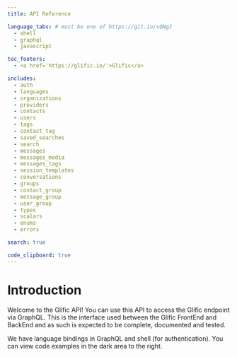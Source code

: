```yaml
---
title: API Reference

language_tabs: # must be one of https://git.io/vQNgJ
  - shell
  - graphql
  - javascript

toc_footers:
  - <a href='https://glific.io/'>Glific</a>

includes:
  - auth
  - languages
  - organizations
  - providers
  - contacts
  - users
  - tags
  - contact_tag
  - saved_searches
  - search
  - messages
  - messages_media
  - messages_tags
  - session_templates
  - conversations
  - groups
  - contact_group
  - message_group
  - user_group
  - types
  - scalars
  - enums
  - errors

search: true

code_clipboard: true
---
```


# Introduction

Welcome to the Glific API! You can use this API to access the Glific  endpoint via GraphQL. This is the
interface used between the Glific FrontEnd and BackEnd and as such is expected to be
complete, documented and tested.

We have language bindings in GraphQL and shell (for authentication).
You can view code examples in the dark area to the right.
